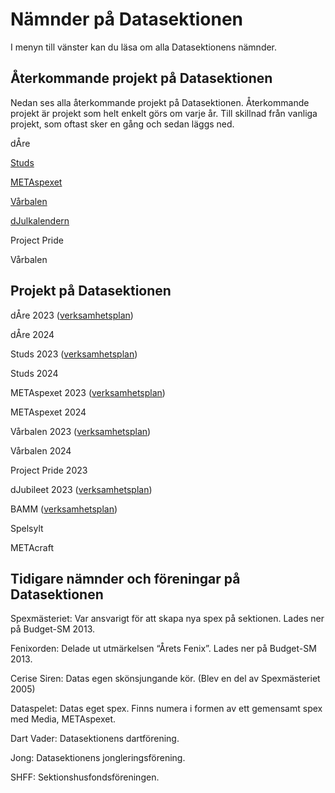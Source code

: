 # Nämnder på Datasektionen

I menyn till vänster kan du läsa om alla Datasektionens nämnder.

## Återkommande projekt på Datasektionen

Nedan ses alla återkommande projekt på Datasektionen. Återkommande projekt är projekt som helt enkelt görs om varje år. Till skillnad från vanliga projekt, som oftast sker en gång och sedan läggs ned.

dÅre

[Studs](https://studieresan.se)

[METAspexet](http://metaspexet.se)

[Vårbalen](https://www.facebook.com/dvarbalen/?fref=tag)

[dJulkalendern](https://djul.datasektionen.se/)

Project Pride

Vårbalen

## Projekt på Datasektionen

dÅre 2023 ([verksamhetsplan](https://yoggi.datasektionen.se/verksamhetsplaner/vp_dare_2023.pdf))

dÅre 2024

Studs 2023 ([verksamhetsplan](https://yoggi.datasektionen.se/verksamhetsplaner/vp_studs_2023.pdf))

Studs 2024

METAspexet 2023 ([verksamhetsplan](https://yoggi.datasektionen.se/verksamhetsplaner/vp_metaspexet_23.pdf))

METAspexet 2024

Vårbalen 2023 ([verksamhetsplan](https://yoggi.datasektionen.se/verksamhetsplaner/vp_varbal_2023.pdf))

Vårbalen 2024

Project Pride 2023

dJubileet 2023 ([verksamhetsplan](https://yoggi.datasektionen.se/verksamhetsplaner/vp_djubileet_2023.pdf))

BAMM ([verksamhetsplan](https://yoggi.datasektionen.se/verksamhetsplaner/vp_bamm_2022.pdf))

Spelsylt

METAcraft

## Tidigare nämnder och föreningar på Datasektionen

Spexmästeriet: Var ansvarigt för att skapa nya spex på sektionen. Lades ner på Budget-SM 2013.

Fenixorden: Delade ut utmärkelsen “Årets Fenix”. Lades ner på Budget-SM 2013.

Cerise Siren: Datas egen skönsjungande kör. (Blev en del av Spexmästeriet 2005)

Dataspelet: Datas eget spex. Finns numera i formen av ett gemensamt spex med Media, METAspexet.

Dart Vader: Datasektionens dartförening.

Jong: Datasektionens jongleringsförening.

SHFF: Sektionshusfondsföreningen.
